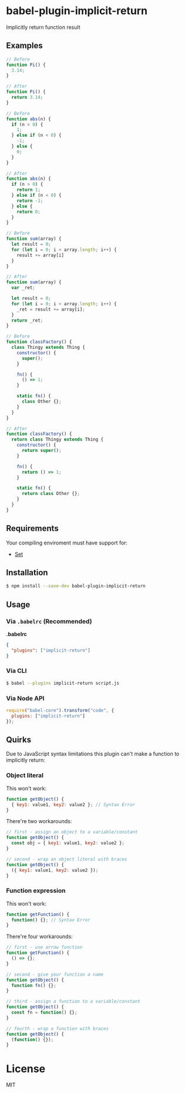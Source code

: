 # babel-plugin-implicit-return

Implicitly return function result

## Examples

```javascript
// Before
function Pi() {
  3.14;
}

// After
function Pi() {
  return 3.14;
}
```

```javascript
// Before
function abs(n) {
  if (n > 0) {
    1;
  } else if (n < 0) {
    -1;
  } else {
    0;
  }
}

// After
function abs(n) {
  if (n > 0) {
    return 1;
  } else if (n < 0) {
    return -1;
  } else {
    return 0;
  }
}
```

```javascript
// Before
function sum(array) {
  let result = 0;
  for (let i = 0; i < array.length; i++) {
    result += array[i]
  }
}

// After
function sum(array) {
  var _ret;

  let result = 0;
  for (let i = 0; i < array.length; i++) {
    _ret = result += array[i];
  }
  return _ret;
}
```

```javascript
// Before
function classFactory() {
  class Thingy extends Thing {
    constructor() {
      super();
    }

    fn() {
      () => 1;
    }

    static fn() {
      class Other {};
    }
  }
}

// After
function classFactory() {
  return class Thingy extends Thing {
    constructor() {
      return super();
    }

    fn() {
      return () => 1;
    }

    static fn() {
      return class Other {};
    }
  }
}
```

## Requirements

Your compiling enviroment must have support for:

* [Set](https://developer.mozilla.org/docs/Web/JavaScript/Reference/Global_Objects/Set)

## Installation

```sh
$ npm install --save-dev babel-plugin-implicit-return
```

## Usage

### Via `.babelrc` (Recommended)

**.babelrc**

```json
{
  "plugins": ["implicit-return"]
}
```

### Via CLI

```sh
$ babel --plugins implicit-return script.js
```

### Via Node API

```javascript
require("babel-core").transform("code", {
  plugins: ["implicit-return"]
});
```

## Quirks

Due to JavaScript syntax limitations this plugin can't make a function to implicitly return:

### Object literal

This won't work:

```javascript
function getObject() {
  { key1: value1, key2: value2 }; // Syntax Error
}
```

There're two workarounds:

```javascript
// first - assign an object to a variable/constant
function getObject() {
  const obj = { key1: value1, key2: value2 };
}

// second - wrap an object literal with braces
function getObject() {
  ({ key1: value1, key2: value2 });
}
```

### Function expression

This won't work:

```javascript
function getFunction() {
  function() {}; // Syntax Error
}
```

There're four workarounds:

```javascript
// first - use arrow function
function getFunction() {
  () => {};
}

// second - give your function a name
function getObject() {
  function fn() {};
}

// third - assign a function to a variable/constant
function getObject() {
  const fn = function() {};
}

// fourth - wrap a function with braces
function getObject() {
  (function() {});
}
```

# License

MIT
